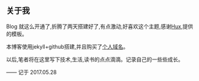 ---
---


## 关于我

Blog 就这么开通了,折腾了两天搭建好了,有点激动,好喜欢这个主题,感谢[Hux](https://github.com/Huxpro/huxpro.github.io),提供的模板。

本博客使用jekyll+github搭建,并且购买了[个人域名](http://liwenshen.com)。

以后,笔者将在这里写下技术,生活,读书的点点滴滴。记录自己的一些些成长。

—— 记于 2017.05.28